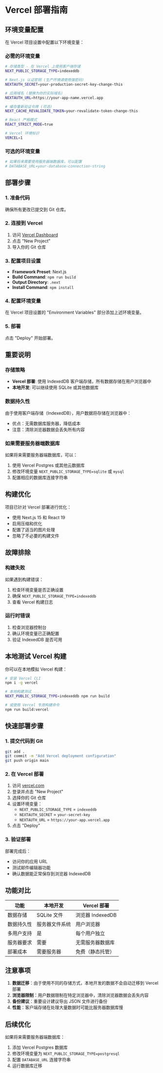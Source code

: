 # Vercel 部署指南

## 环境变量配置

在 Vercel 项目设置中配置以下环境变量：

### 必需的环境变量

```bash
# 存储类型 - 在 Vercel 上使用客户端存储
NEXT_PUBLIC_STORAGE_TYPE=indexeddb

# Next.js 认证密钥 (生产环境请使用强密码)
NEXTAUTH_SECRET=your-production-secret-key-change-this

# 应用域名 (替换为你的实际域名)
NEXTAUTH_URL=https://your-app-name.vercel.app

# 缓存重新验证令牌 (可选)
NEXT_CACHE_REVALIDATE_TOKEN=your-revalidate-token-change-this

# React 严格模式
REACT_STRICT_MODE=true

# Vercel 环境标识
VERCEL=1
```

### 可选的环境变量

```bash
# 如果将来需要使用服务器端数据库，可以配置
# DATABASE_URL=your-database-connection-string
```

## 部署步骤

### 1. 准备代码
确保所有更改已提交到 Git 仓库。

### 2. 连接到 Vercel
1. 访问 [Vercel Dashboard](https://vercel.com)
2. 点击 "New Project"
3. 导入你的 Git 仓库

### 3. 配置项目设置
- **Framework Preset**: Next.js
- **Build Command**: `npm run build`
- **Output Directory**: `.next`
- **Install Command**: `npm install`

### 4. 配置环境变量
在 Vercel 项目设置的 "Environment Variables" 部分添加上述环境变量。

### 5. 部署
点击 "Deploy" 开始部署。

## 重要说明

### 存储策略
- **Vercel 部署**: 使用 IndexedDB 客户端存储，所有数据存储在用户浏览器中
- **本地开发**: 可以继续使用 SQLite 或其他数据库

### 数据持久性
由于使用客户端存储（IndexedDB），用户数据将存储在浏览器中：
- 优点：无需数据库服务器，降低成本
- 注意：清除浏览器数据会丢失所有内容

### 如果需要服务器端数据库
如果将来需要服务器端数据库，可以：
1. 使用 Vercel Postgres 或其他云数据库
2. 修改环境变量 `NEXT_PUBLIC_STORAGE_TYPE=sqlite` 或 `mysql`
3. 配置相应的数据库连接字符串

## 构建优化

项目已针对 Vercel 部署进行优化：
- 使用 Next.js 15 和 React 19
- 启用压缩和优化
- 配置了适当的图片处理
- 忽略了不必要的构建文件

## 故障排除

### 构建失败
如果遇到构建错误：
1. 检查环境变量是否正确设置
2. 确保 `NEXT_PUBLIC_STORAGE_TYPE=indexeddb`
3. 查看 Vercel 构建日志

### 运行时错误
1. 检查浏览器控制台
2. 确认环境变量已正确配置
3. 验证 IndexedDB 是否可用

## 本地测试 Vercel 构建

你可以在本地模拟 Vercel 构建：

```bash
# 安装 Vercel CLI
npm i -g vercel

# 本地构建测试
NEXT_PUBLIC_STORAGE_TYPE=indexeddb npm run build

# 或使用 Vercel 专用构建命令
npm run build:vercel
```

## 快速部署步骤

### 1. 提交代码到 Git
```bash
git add .
git commit -m "Add Vercel deployment configuration"
git push origin main
```

### 2. 在 Vercel 部署
1. 访问 [vercel.com](https://vercel.com)
2. 登录并点击 "New Project"
3. 选择你的 Git 仓库
4. 设置环境变量：
   - `NEXT_PUBLIC_STORAGE_TYPE` = `indexeddb`
   - `NEXTAUTH_SECRET` = `your-secret-key`
   - `NEXTAUTH_URL` = `https://your-app.vercel.app`
5. 点击 "Deploy"

### 3. 验证部署
部署完成后：
- 访问你的应用 URL
- 测试邮件编辑器功能
- 确认数据能正常保存到浏览器 IndexedDB

## 功能对比

| 功能 | 本地开发 | Vercel 部署 |
|------|----------|-------------|
| 数据存储 | SQLite 文件 | 浏览器 IndexedDB |
| 数据持久性 | 服务器文件系统 | 用户浏览器 |
| 多用户支持 | 是 | 每个用户独立 |
| 服务器要求 | 需要 | 无需服务器数据库 |
| 部署成本 | 需要服务器 | 免费（静态托管）|

## 注意事项

1. **数据迁移**：由于使用不同的存储方式，本地开发的数据不会自动迁移到 Vercel 部署
2. **浏览器限制**：用户数据限制在特定浏览器中，清除浏览器数据会丢失内容
3. **备份建议**：重要设计建议导出 JSON 文件进行备份
4. **性能**：客户端存储在处理大量数据时可能比服务器数据库慢

## 后续优化

如果将来需要服务器端数据库：
1. 添加 Vercel Postgres 数据库
2. 修改环境变量为 `NEXT_PUBLIC_STORAGE_TYPE=postgresql`
3. 配置 `DATABASE_URL` 连接字符串
4. 运行数据库迁移